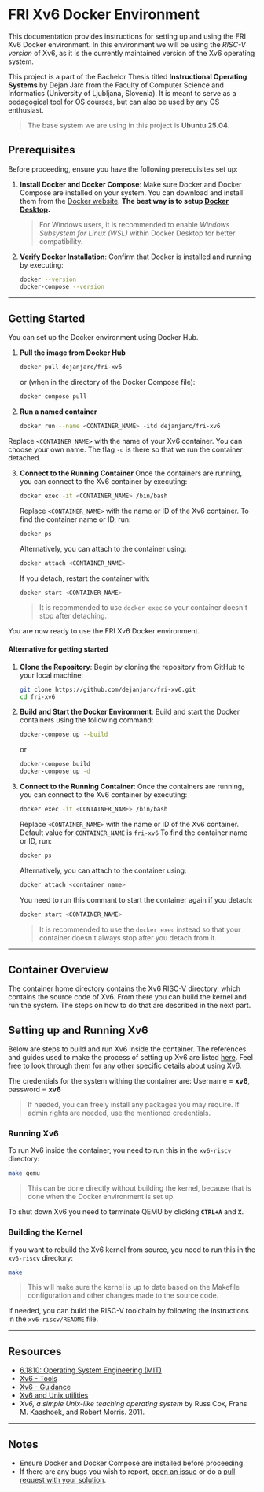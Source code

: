 # FRI Xv6 Docker Environment

This documentation provides instructions for setting up and using the FRI Xv6 Docker environment. In this environment we will be using the *RISC-V version* of Xv6, as it is the currently maintained version of the Xv6 operating system.

This project is a part of the Bachelor Thesis titled **Instructional Operating Systems** by Dejan Jarc from the Faculty of Computer Science and Informatics (University of Ljubljana, Slovenia). It is meant to serve as a pedagogical tool for OS courses, but can also be used by any OS enthusiast.

> The base system we are using in this project is **Ubuntu 25.04**.

## Prerequisites

Before proceeding, ensure you have the following prerequisites set up:

1. **Install Docker and Docker Compose**:
    Make sure Docker and Docker Compose are installed on your system. You can download and install them from the [Docker website](https://www.docker.com/). **The best way is to setup [Docker Desktop](https://www.docker.com/products/docker-desktop/).**
    

    > For Windows users, it is recommended to enable *Windows Subsystem for Linux (WSL)* within Docker Desktop for better compatibility.

2. **Verify Docker Installation**:
    Confirm that Docker is installed and running by executing:
    ```bash
    docker --version
    docker-compose --version
    ```
---

## Getting Started

You can set up the Docker environment using Docker Hub.

1. **Pull the image from Docker Hub**
    ```bash
    docker pull dejanjarc/fri-xv6
    ```
    or (when in the directory of the Docker Compose file):
    ```bash
    docker compose pull
    ```

2. **Run a named container**
    ```bash
    docker run --name <CONTAINER_NAME> -itd dejanjarc/fri-xv6
    ```
  Replace `<CONTAINER_NAME>` with the name of your Xv6 container. You can choose your own name.
  The flag `-d` is there so that we run the container detached. 

3. **Connect to the Running Container**
    Once the containers are running, you can connect to the Xv6 container by executing:
    ```bash
    docker exec -it <CONTAINER_NAME> /bin/bash
    ```
    Replace `<CONTAINER_NAME>` with the name or ID of the Xv6 container. To find the container name or ID, run:
    
    ```bash
    docker ps
    ```

    Alternatively, you can attach to the container using:
    ```bash
    docker attach <CONTAINER_NAME>
    ```
    If you detach, restart the container with:
    ```bash
    docker start <CONTAINER_NAME>
    ```
    > It is recommended to use `docker exec` so your container doesn't stop after detaching.

You are now ready to use the FRI Xv6 Docker environment.

#### **Alternative for getting started**

1. **Clone the Repository**:
    Begin by cloning the repository from GitHub to your local machine:
    
    ```bash
    git clone https://github.com/dejanjarc/fri-xv6.git
    cd fri-xv6
    ```

2. **Build and Start the Docker Environment**:
    Build and start the Docker containers using the following command:
    ```bash
    docker-compose up --build
    ```
    or
    ```bash
    docker-compose build
    docker-compose up -d    
    ```

3. **Connect to the Running Container**:
    Once the containers are running, you can connect to the Xv6 container by executing:
    ```bash
    docker exec -it <CONTAINER_NAME> /bin/bash
    ```
    Replace `<CONTAINER_NAME>` with the name or ID of the Xv6 container. Default value for `CONTAINER_NAME` is `fri-xv6` To find the container name or ID, run:
    ```bash
    docker ps
    ```

    Alternatively, you can attach to the container using:
    ```bash
    docker attach <container_name>
    ```
    You need to run this commant to start the container again if you detach:
    ```bash
    docker start <CONTAINER_NAME>
    ``` 
    > It is recommended to use the `docker exec` instead so that your container doesn't always stop after you detach from it.

---

## Container Overview

The container home directory contains the Xv6 RISC-V directory, which contains the source code of Xv6. From there you can build the kernel and run the system. The steps on how to do that are described in the next part.

## Setting up and Running Xv6

Below are steps to build and run Xv6 inside the container. The references and guides used to make the process of setting up Xv6 are listed [here](#resources). Feel free to look through them for any other specific details about using Xv6.


The credentials for the system withing the container are: 
Username = **xv6**, password = **xv6** 
> If needed, you can freely install any packages you may require. If admin rights are needed, use the mentioned credentials.



### Running Xv6

To run Xv6 inside the container, you need to run this in the `xv6-riscv` directory:

```bash
make qemu
```
> This can be done directly without building the kernel, because that is done when the Docker environment is set up.

To shut down Xv6 you need to terminate QEMU by clicking **`CTRL+A`** and **`X`**. 

### Building the Kernel

If you want to rebuild the Xv6 kernel from source, you need to run this in the `xv6-riscv` directory:
```bash
make
```
> This will make sure the kernel is up to date based on the Makefile configuration and other changes made to the source code.

If needed, you can build the RISC-V toolchain by following the instructions in the `xv6-riscv/README` file.

---
## Resources
- [6.1810: Operating System Engineering (MIT)](https://pdos.csail.mit.edu/6.1810/2024)
- [Xv6 - Tools](https://pdos.csail.mit.edu/6.1810/2024/tools.html)
- [Xv6 - Guidance](https://pdos.csail.mit.edu/6.1810/2024/labs/guidance.html)
- [Xv6 and Unix utilities](https://pdos.csail.mit.edu/6.1810/2024/labs/util.html)
- *Xv6, a simple Unix-like teaching operating system* by Russ Cox, Frans M. Kaashoek, and Robert Morris. 2011.

---
## Notes

- Ensure Docker and Docker Compose are installed before proceeding. 
- If there are any bugs you wish to report, [open an issue](https://github.com/dejanjarc/fri-xv6/issues) or do a [pull request with your solution](https://github.com/dejanjarc/fri-xv6/pulls).

